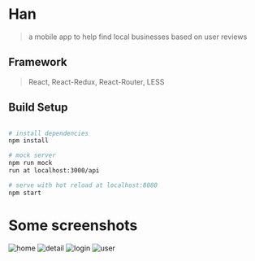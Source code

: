 # Han
>a mobile app to help find local businesses based on user reviews

## Framework
>React, React-Redux, React-Router, LESS

## Build Setup
``` bash

# install dependencies
npm install

# mock server
npm run mock
run at localhost:3000/api

# serve with hot reload at localhost:8080
npm start
```

# Some screenshots
![home](https://github.com/HannahRen/Han-react/blob/master/screenshots/home.png?raw=true)
![detail](https://github.com/HannahRen/Han-react/blob/master/screenshots/detail.png?raw=true)
![login](https://github.com/HannahRen/Han-react/blob/master/screenshots/login.png?raw=true)
![user](https://github.com/HannahRen/Han-react/blob/master/screenshots/User.png?raw=true)
